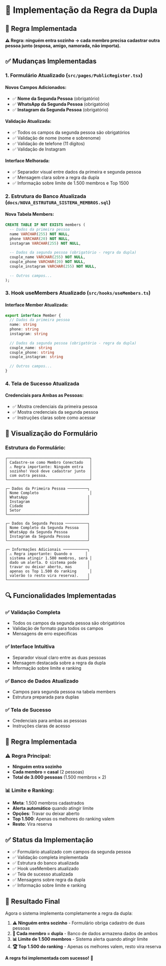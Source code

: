 # 👫 Implementação da Regra da Dupla

## 🎯 **Regra Implementada**

**⚠️ Regra: ninguém entra sozinho → cada membro precisa cadastrar outra pessoa junto (esposa, amigo, namorada, não importa).**

## ✅ **Mudanças Implementadas**

### **1. Formulário Atualizado (`src/pages/PublicRegister.tsx`)**

#### **Novos Campos Adicionados:**
- ✅ **Nome da Segunda Pessoa** (obrigatório)
- ✅ **WhatsApp da Segunda Pessoa** (obrigatório)
- ✅ **Instagram da Segunda Pessoa** (obrigatório)

#### **Validação Atualizada:**
- ✅ Todos os campos da segunda pessoa são obrigatórios
- ✅ Validação de nome (nome e sobrenome)
- ✅ Validação de telefone (11 dígitos)
- ✅ Validação de Instagram

#### **Interface Melhorada:**
- ✅ Separador visual entre dados da primeira e segunda pessoa
- ✅ Mensagem clara sobre a regra da dupla
- ✅ Informação sobre limite de 1.500 membros e Top 1500

### **2. Estrutura do Banco Atualizada (`docs/NOVA_ESTRUTURA_SISTEMA_MEMBROS.sql`)**

#### **Nova Tabela Members:**
```sql
CREATE TABLE IF NOT EXISTS members (
  -- Dados da primeira pessoa
  name VARCHAR(255) NOT NULL,
  phone VARCHAR(20) NOT NULL,
  instagram VARCHAR(255) NOT NULL,
  
  -- Dados da segunda pessoa (obrigatório - regra da dupla)
  couple_name VARCHAR(255) NOT NULL,
  couple_phone VARCHAR(20) NOT NULL,
  couple_instagram VARCHAR(255) NOT NULL,
  
  -- Outros campos...
);
```

### **3. Hook useMembers Atualizado (`src/hooks/useMembers.ts`)**

#### **Interface Member Atualizada:**
```typescript
export interface Member {
  // Dados da primeira pessoa
  name: string
  phone: string
  instagram: string
  
  // Dados da segunda pessoa (obrigatório - regra da dupla)
  couple_name: string
  couple_phone: string
  couple_instagram: string
  
  // Outros campos...
}
```

### **4. Tela de Sucesso Atualizada**

#### **Credenciais para Ambas as Pessoas:**
- ✅ Mostra credenciais da primeira pessoa
- ✅ Mostra credenciais da segunda pessoa
- ✅ Instruções claras sobre como acessar

## 🎨 **Visualização do Formulário**

### **Estrutura do Formulário:**

```
┌─────────────────────────────────────┐
│ Cadastre-se como Membro Conectado   │
│ ⚠️ Regra importante: Ninguém entra   │
│ sozinho! Você deve cadastrar junto  │
│ com outra pessoa.                   │
└─────────────────────────────────────┘

┌─ Dados da Primeira Pessoa ─────────┐
│ Nome Completo                       │
│ WhatsApp                           │
│ Instagram                          │
│ Cidade                             │
│ Setor                              │
└────────────────────────────────────┘

┌─ Dados da Segunda Pessoa ──────────┐
│ Nome Completo da Segunda Pessoa    │
│ WhatsApp da Segunda Pessoa         │
│ Instagram da Segunda Pessoa        │
└────────────────────────────────────┘

┌─ Informações Adicionais ───────────┐
│ ⚠️ Regra importante: Quando o      │
│ sistema atingir 1.500 membros, será │
│ dado um alerta. O sistema pode     │
│ travar ou deixar aberto, mas       │
│ apenas os Top 1.500 do ranking      │
│ valerão (o resto vira reserva).    │
└────────────────────────────────────┘
```

## 🔍 **Funcionalidades Implementadas**

### **✅ Validação Completa**
- Todos os campos da segunda pessoa são obrigatórios
- Validação de formato para todos os campos
- Mensagens de erro específicas

### **✅ Interface Intuitiva**
- Separador visual claro entre as duas pessoas
- Mensagem destacada sobre a regra da dupla
- Informação sobre limite e ranking

### **✅ Banco de Dados Atualizado**
- Campos para segunda pessoa na tabela members
- Estrutura preparada para duplas

### **✅ Tela de Sucesso**
- Credenciais para ambas as pessoas
- Instruções claras de acesso

## 🎯 **Regra Implementada**

### **⚠️ Regra Principal:**
- **Ninguém entra sozinho**
- **Cada membro = casal** (2 pessoas)
- **Total de 3.000 pessoas** (1.500 membros × 2)

### **📊 Limite e Ranking:**
- **Meta**: 1.500 membros cadastrados
- **Alerta automático** quando atingir limite
- **Opções**: Travar ou deixar aberto
- **Top 1.500**: Apenas os melhores do ranking valem
- **Resto**: Vira reserva

## ✅ **Status da Implementação**

- ✅ Formulário atualizado com campos da segunda pessoa
- ✅ Validação completa implementada
- ✅ Estrutura do banco atualizada
- ✅ Hook useMembers atualizado
- ✅ Tela de sucesso atualizada
- ✅ Mensagens sobre regra da dupla
- ✅ Informação sobre limite e ranking

## 🎉 **Resultado Final**

Agora o sistema implementa completamente a regra da dupla:

1. **⚠️ Ninguém entra sozinho** - Formulário obriga cadastro de duas pessoas
2. **👫 Cada membro = dupla** - Banco de dados armazena dados de ambos
3. **📊 Limite de 1.500 membros** - Sistema alerta quando atingir limite
4. **🏆 Top 1.500 do ranking** - Apenas os melhores valem, resto vira reserva

**A regra foi implementada com sucesso!** 🎉
